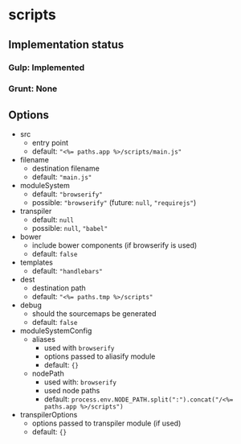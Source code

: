 # scripts

## Implementation status

### Gulp: Implemented
### Grunt: None

## Options

  * src
    * entry point
    * default: ``"<%= paths.app %>/scripts/main.js"``
  * filename
    * destination filename
    * default: ``"main.js"``
  * moduleSystem
    * default: ``"browserify"``
    * possible: ``"browserify"`` (future: ``null``, ``"requirejs"``)
  * transpiler
    * default: ``null``
    * possible: ``null``, ``"babel"``
  * bower
    * include bower components (if browserify is used)
    * default: ``false``
  * templates
    * default: ``"handlebars"``
  * dest
    * destination path
    * default: ``"<%= paths.tmp %>/scripts"``
  * debug
    * should the sourcemaps be generated
    * default: ``false``
  * moduleSystemConfig
    * aliases
      * used with ``browserify``
      * options passed to aliasify module
      * default: ``{}``
    * nodePath
      * used with: ``browserify``
      * used node paths
      * default: ``process.env.NODE_PATH.split(":").concat("/<%= paths.app %>/scripts")``
  * transpilerOptions
    * options passed to transpiler module (if used)
    * default: ``{}``
